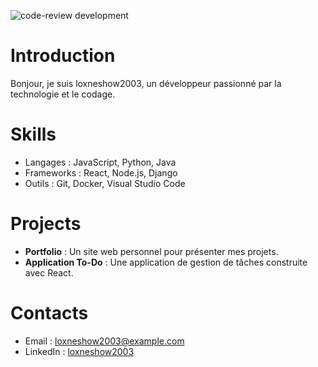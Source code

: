![code-review development](https://media4.giphy.com/media/v1.Y2lkPTdiYzJhNDkwNmhua3B6aGN4ZHZoMzhieXh6N3ViOHl6aDUweWQ3d2Y3dGtyOHJtOSZlcD12MV9naWZzX3NlYXJjaCZjdD1n/3og0IAS9RwJq5p6kJa/giphy.gif)

# Introduction
Bonjour, je suis loxneshow2003, un développeur passionné par la technologie et le codage.

# Skills
- Langages : JavaScript, Python, Java
- Frameworks : React, Node.js, Django
- Outils : Git, Docker, Visual Studio Code

# Projects
- **Portfolio** : Un site web personnel pour présenter mes projets.
- **Application To-Do** : Une application de gestion de tâches construite avec React.

# Contacts
- Email : loxneshow2003@example.com
- LinkedIn : [loxneshow2003](https://www.linkedin.com/in/loxneshow2003)